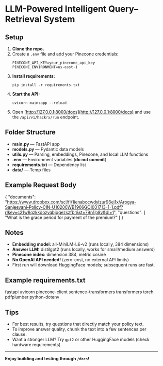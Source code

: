 # LLM-Powered Intelligent Query–Retrieval System

## Setup

1. **Clone the repo.**
2. Create a `.env` file and add your Pinecone credentials:
    ```
    PINECONE_API_KEY=your_pinecone_api_key
    PINECONE_ENVIRONMENT=us-east-1
    ```
3. **Install requirements:**
    ```
    pip install -r requirements.txt
    ```
4. **Start the API:**
    ```
    uvicorn main:app --reload
    ```
5. Open [http://127.0.0.1:8000/docs](http://127.0.0.1:8000/docs) and use the `/api/v1/hackrx/run` endpoint.

## Folder Structure

- **main.py** — FastAPI app
- **models.py** — Pydantic data models
- **utils.py** — Parsing, embeddings, Pinecone, and local LLM functions
- **.env** — Environment variables (**do not commit**)
- **requirements.txt** — Dependency list
- **data/** — Temp files

## Example Request Body

{
"documents": "https://www.dropbox.com/scl/fi/1ienabocwdylzur96ej1x/Arogya-Sanjeevani-Policy-CIN-U10200WB1906GOI001713-1-1.pdf?rlkey=c21w8qzkkdozvqbjqqezszfbr&st=79n1jb8y&dl=1",
"questions": [
"What is the grace period for payment of the premium?"
]
}

## Notes

- **Embedding model:** all-MiniLM-L6-v2 (runs locally, 384 dimensions)
- **Answer LLM:** distilgpt2 (runs locally, works for small/medium answers)
- **Pinecone index:** dimension 384, metric cosine
- **No OpenAI API needed!** (zero-cost, no external API limits)
- First run will download HuggingFace models; subsequent runs are fast.

## Example requirements.txt

fastapi
uvicorn
pinecone-client
sentence-transformers
transformers
torch
pdfplumber
python-dotenv

## Tips

- For best results, try questions that directly match your policy text.
- To improve answer quality, chunk the text into a few sentences per clause.
- Want a stronger LLM? Try `gpt2` or other HuggingFace models (check hardware requirements).

---

**Enjoy building and testing through `/docs`!**
